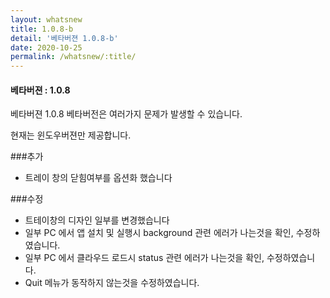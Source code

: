 ```yaml
---
layout: whatsnew
title: 1.0.8-b
detail: '베타버젼 1.0.8-b'
date: 2020-10-25
permalink: /whatsnew/:title/
---
```

<h4>베타버젼 : 1.0.8</h4>

베타버젼 1.0.8
베타버전은 여러가지 문제가 발생할 수 있습니다.

현재는 윈도우버젼만 제공합니다.

###추가

- 트레이 창의 닫힘여부를 옵션화 했습니다

###수정

- 트테이창의 디자인 일부를 변경했습니다
- 일부 PC 에서 앱 설치 및 실행시 background 관련 에러가 나는것을 확인, 수정하였습니다.
- 일부 PC 에서 클라우드 로드시 status 관련 에러가 나는것을 확인, 수정하였습니다.
- Quit 메뉴가 동작하지 않는것을 수정하였습니다.
